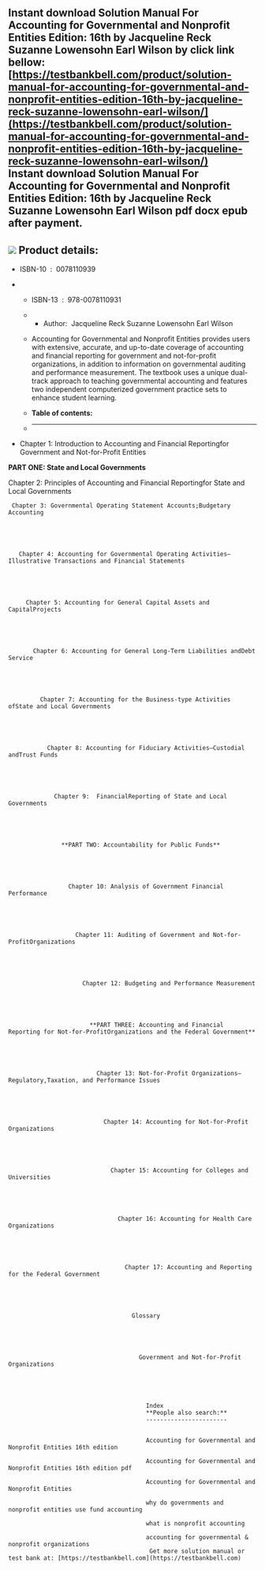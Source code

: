 Instant download **Solution Manual For Accounting for Governmental and Nonprofit Entities Edition: 16th by Jacqueline Reck Suzanne Lowensohn Earl Wilson** by click link bellow:  
[https://testbankbell.com/product/solution-manual-for-accounting-for-governmental-and-nonprofit-entities-edition-16th-by-jacqueline-reck-suzanne-lowensohn-earl-wilson/](https://testbankbell.com/product/solution-manual-for-accounting-for-governmental-and-nonprofit-entities-edition-16th-by-jacqueline-reck-suzanne-lowensohn-earl-wilson/)  
**Instant download Solution Manual For Accounting for Governmental and Nonprofit Entities Edition: 16th by Jacqueline Reck Suzanne Lowensohn Earl Wilson pdf docx epub after payment.**
---------------------------------------------------------------------------------------------------------------------------------------------------------------------------------------


![](https://testbankbell.com/wp-content/uploads/2023/05/image__19792.1412097465.1280.12801.jpg)
**Product details:**
--------------------


* ISBN-10 ‏ : ‎ 0078110939
* * ISBN-13 ‏ : ‎ 978-0078110931
  * * Author:  Jacqueline Reck Suzanne Lowensohn Earl Wilson
   
  * Accounting for Governmental and Nonprofit Entities provides users with extensive, accurate, and up-to-date coverage of accounting and financial reporting for government and not-for-profit organizations, in addition to information on governmental auditing and performance measurement. The textbook uses a unique dual-track approach to teaching governmental accounting and features two independent computerized government practice sets to enhance student learning.
  * **Table of contents:**
  * ----------------------
 
* Chapter 1: Introduction to Accounting and Financial Reportingfor Government and Not-for-Profit Entities




 **PART ONE: State and Local Governments**





   Chapter 2: Principles of Accounting and Financial Reportingfor State and Local Governments





     Chapter 3: Governmental Operating Statement Accounts;Budgetary Accounting





       Chapter 4: Accounting for Governmental Operating Activities—Illustrative Transactions and Financial Statements





         Chapter 5: Accounting for General Capital Assets and CapitalProjects





           Chapter 6: Accounting for General Long-Term Liabilities andDebt Service





             Chapter 7: Accounting for the Business-type Activities ofState and Local Governments





               Chapter 8: Accounting for Fiduciary Activities—Custodial andTrust Funds





                 Chapter 9:  FinancialReporting of State and Local Governments





                   **PART TWO: Accountability for Public Funds**





                     Chapter 10: Analysis of Government Financial Performance





                       Chapter 11: Auditing of Government and Not-for-ProfitOrganizations





                         Chapter 12: Budgeting and Performance Measurement





                           **PART THREE: Accounting and Financial Reporting for Not-for-ProfitOrganizations and the Federal Government**





                             Chapter 13: Not-for-Profit Organizations— Regulatory,Taxation, and Performance Issues





                               Chapter 14: Accounting for Not-for-Profit Organizations





                                 Chapter 15: Accounting for Colleges and Universities





                                   Chapter 16: Accounting for Health Care Organizations





                                     Chapter 17: Accounting and Reporting for the Federal Government





                                       Glossary





                                         Government and Not-for-Profit Organizations





                                           Index
                                           **People also search:**
                                           -----------------------


                                           Accounting for Governmental and Nonprofit Entities 16th edition

                                           Accounting for Governmental and Nonprofit Entities 16th edition pdf

                                           Accounting for Governmental and Nonprofit Entities

                                           why do governments and nonprofit entities use fund accounting

                                           what is nonprofit accounting

                                           accounting for governmental & nonprofit organizations  
                                            Get more solution manual or test bank at: [https://testbankbell.com](https://testbankbell.com)
